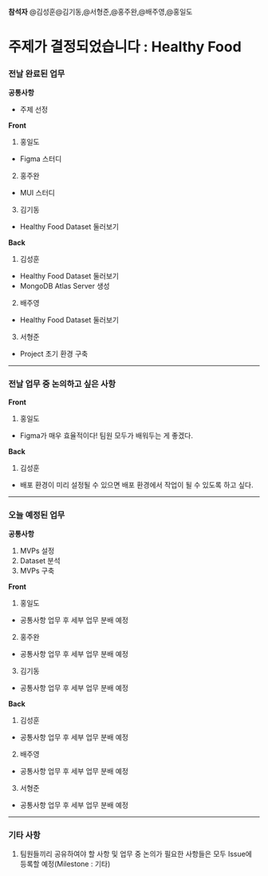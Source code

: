 **참석자** @김성훈@김기동,@서형준,@홍주완,@배주영,@홍일도

# 주제가 결정되었습니다 : Healthy Food

### 전날 완료된 업무
**공통사항**
- 주제 선정

**Front**
1. 홍일도
- Figma 스터디
2. 홍주완
- MUI 스터디
3. 김기동
- Healthy Food Dataset 둘러보기

**Back**
1. 김성훈
- Healthy Food Dataset 둘러보기
- MongoDB Atlas Server 생성
2. 배주영
- Healthy Food Dataset 둘러보기
3. 서형준
- Project 초기 환경 구축

<hr>

### 전날 업무 중 논의하고 싶은 사항
**Front**
1. 홍일도
- Figma가 매우 효율적이다! 팀원 모두가 배워두는 게 좋겠다.

**Back**
1. 김성훈
- 배포 환경이 미리 설정될 수 있으면 배포 환경에서 작업이 될 수 있도록 하고 싶다. 

<hr>

### 오늘 예정된 업무
**공통사항**
1. MVPs 설정
2. Dataset 분석
3. MVPs 구축

**Front**
1. 홍일도
- 공통사항 업무 후 세부 업무 분배 예정
2. 홍주완
- 공통사항 업무 후 세부 업무 분배 예정
3. 김기동
- 공통사항 업무 후 세부 업무 분배 예정

**Back**
1. 김성훈
- 공통사항 업무 후 세부 업무 분배 예정
2. 배주영
- 공통사항 업무 후 세부 업무 분배 예정
3. 서형준
- 공통사항 업무 후 세부 업무 분배 예정

<hr>

### 기타 사항
1. 팀원들끼리 공유하여야 할 사항 및 업무 중 논의가 필요한 사항들은 모두 Issue에 등록할 예정(Milestone : 기타)